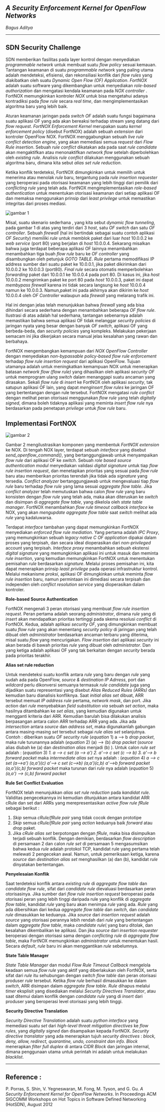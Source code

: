 *A Security Enforcement Kernel for OpenFlow Networks*
---------------------------------------------------
*Bagus Aditya*

---------------------------------------------------
**SDN Security Challenge**
---------------------------------------------------

SDN memberikan fasilitas pada layer kontrol dengan menyediakan *programmable network* untuk membuat suatu *flow policy* sesuai kemauan. Tantangan keamanan di suatu *programmable network* yang paling utama adalah mendeteksi, efisiensi, dan rekonsiliasi konflik dari *flow rules* yang diakibatkan oleh suatu *Dynamic Open Flow (OF) Application*. *FortNOX* adalah suatu software yang dikembangkan untuk menyediakan *role-based authorization* dan mengatasi kendala keamanan pada *NOX controller* . FortNOX memungkinkan kontroler *NOX* untuk bisa mengetahui adanya kontradiksi pada *flow rule* secara *real time*, dan mengimplementasikan algoritma baru yang lebih baik. 

Aturan keamanan jaringan pada *switch OF* adalah suatu fungsi bagaimana suatu aplikasi OF yang ada akan bereaksi terhadap stream yang datang dari *flow request*. *FortNOX Enforcement Kernel* merupakan suatu *kernel enforcement policy* (disebut FortNOX) adalah sebuah *extension* dari kontroler OpenFlow NOX. FortNOX menggabungkan sebuah *live rule conflict detection engine*, yang akan memediasi semua *request* dari *Flow Rule insertion*. Sebuah *rule conflict* dikatakan ada pada saat *rule candidate* akan mengaktifkan atau menonaktifkan *network flow* setelah diperbolehkan oleh *existing rule*. Analisis *rule conflict* dilakukan menggunakan sebuah algoritma baru, dimana kita sebut *alias set rule reduction*.

Ketika konflik terdeteksi, FortNOX dimungkinkan untuk memilih untuk menerima atau menolak *rule* baru, tergantung pada *rule insertion requester* yang beroperasi pada otorisasi keamanan yang lebih tinggi dari pemilik dari *conflicting rule* yang telah ada. 
FortNOX mengimplementasikan *role-based authentication* untuk menentukan otorisasi keamanan dari setiap aplikasi OF dan memaksa menggunakan prinsip dari *least privilege* untuk memastikan integritas dari proses mediasi.

![gambar 1](https://cloud.githubusercontent.com/assets/7939343/5398792/e96a5e58-8197-11e4-92b4-61c393f9fce5.png)

Misal, suatu skenario sederhana , yang kita sebut *dynamic flow tunneling*, pada gambar 1 di atas yang terdiri dari 3 *host*, satu *OF switch* dan satu *OF controller*. Sebuah *firewall* (hal ini bertindak sebagai suatu contoh aplikasi *OF Security*) memiliki *rule* untuk memblok paket dari luar *host* 10.0.0.2 ke *web service* (port 80) yang berjalan di *host* 10.0.0.4. 
Sekarang misalkan bahwa juga terdapat beberapa aplikasi OF lainnya menambahkan menambahkan tiga buah *flow rule* baru ke *OF controller* yang disambungkan oleh petunjuk *GOTO TABLE*. 
*Rule* pertama memodifikasi IP address sumber dari suatu paket ke 10.0.0.1, jika paket dikirimkan dari 10.0.0.2 ke 10.0.0.3 (port80). *Final rule* secara otomatis memperbolehkan *forwarding* paket dari 10.0.0.1 ke 10.0.0.4 pada port 80. Di kasus ini, jika *host* 10.0.0.2 mengirimkan paket ke port 80 pada *host* 10.0.0.3, paket ini dapat *membypass firewall* karena ini tidak secara langsung ke *host* 10.0.0.4 namun ke 10.0.0.3. Namun,paket ini pada akhirnya akan dikirim ke *host* 10.0.0.4 oleh *OF Controller* walaupun ada *firewall* yang melarang trafik ini. 

Hal ini dengan jelas telah menunjukkan bahwa *firewall* yang ada bisa dihindari secara sederhana dengan menambahkan beberapa *OF flow rule*. Ilustrasi di atas adalah hal sederhana, tantangan sebenarnya adalah memastikan bahwa semua aplikasi OF tidak melanggar *security policies* di jaringan nyata yang besar dengan banyak *OF switch*, aplikasi OF yang berbeda-beda, dan *security policies* yang kompleks. Melakukan pekerjaan semacam ini jika dikerjakan secara manual jelas kesalahan yang rawan dan berbahaya.

FortNOX mengembangkan kemampuan dari *NOX OpenFlow Controller* dengan menyediakan *non-bypassable policy-based flow rule enforcement* terhadap *flow rule insertion request* dari aplikasi OpenFlow. Tujuan utamanya adalah untuk meningkatkan kemampuan NOX untuk menerapkan batasan *network flow (flow rule)* yang dihasilkan oleh aplikasi *security OF* untuk memprogram ulang *switch* dalam menanggapi suatu ancaman yang dirasakan.
Sekali *flow rule* di *insert* ke FortNOX oleh aplikasi *security*, tak satupun aplikasi OF lain, yang dapat *menginsert flow rules* ke jaringan OF yang bertentangan dengan rule tersebut. 
FortNOX mengatasi *rule conflict* dengan melihat peran otorisasi menggunakan *flow rule* yang telah *digitally signed*, dimana boleh tidaknya aplikasi yang meminta *insert flow rule* nya berdasarkan pada penetapan *privilege* untuk *flow rule* baru.

**Implementasi FortNOX**
---------------------------------------------------

![gambar 2](https://cloud.githubusercontent.com/assets/7939343/5398800/f935cdfe-8197-11e4-950e-8f3b39fecfa8.png)


Gambar 2 mengilustrasikan komponen yang membentuk *FortNOX extension* ke NOX. Di tengah NOX layer, terdapat sebuah *interface* yang disebut *send_openflow_command()*, yang bertanggungjawab untuk menyampaikan *flow rule* dari aplikasi OF ke *switch*.  Sebuah *role based source authentication modul* menyediakan validasi *digital signature* untuk tiap *flow rule insertion request*, dan menetapkan prioritas yang sesuai pada *flow rule* baru atau memberikan prioritas terendah jika tidak ada *signature* yang tersedia. 
*Conflict analyzer* bertanggungjawab untuk mengevaluasi tiap  *flow rule* baru terhadap *flow rule* yang lama sesuai *aggregate flow table*. Jika *conflict analyzer* telah memutuskan bahwa calon *flow rule* yang baru konsisten dengan *flow rule* yang telah ada, maka akan diteruskan ke *switch* dan disimpan di *aggregate flow table*, yang dikelola oleh *state table manager*. FortNOX menambahkan *flow rule timeout callback interface* ke NOX, yang akan *mengupdate aggregate flow table* saat *switch* melihat ada *rule* yang kadaluwarsa. 

Terdapat *interface* tambahan yang dapat memungkinkan FortNOX menyediakan *enforced flow rule mediation*. Yang pertama adalah *IPC Proxy*, yang memungkinkan sebuah *legacy native C OF application* dipakai dalam proses yang terpisah, dan secara ideal dioperasikan dari *non-privileged* account yang terpisah. *Interface proxy* menambahkan sebuah ekstensi *digital signature* yang memungkinkan aplikasi ini untuk masuk dan meminta *rule insertion*, yang kemudian memungkinkan FortNOX untuk menentukan pemisahan *rule* berdasarkan *signature*. Melalui proses pemisahan ini, kita dapat menerapkan prinsip *least privilege* pada operasi infrastruktur kontrol. Melalui mekanisme *proksi*, aplikasi OF dimungkinkan untuk meminta *flow rule insertion* baru, namun permintaan ini dimediasi secara terpisah dan independen oleh *conflict resolution service* yang dioperasikan dalam kontroler.

**Role-based Source Authentication**

FortNOX mengenali 3 peran otorisasi yang membuat *flow rule insertion request*. Peran pertama adalah seorang *administrator*, dimana *rule* yang di *insert* akan mendapatkan prioritas tertinggi pada skema resolusi *conflict* di FortNOX. Kedua, adalah aplikasi *security OF*, yang dimungkinkan membuat suatu *flow rule* yang akan menentang *security policy* di jaringan yang telah dibuat oleh *administrator* berdasarkan ancaman terbaru yang diterima, misal suatu *flow* yang mencurigakan. *Flow insertion* dari aplikasi *security* ini akan berada di bawah prioritas *rule* yang dibuat oleh *administrator*. Dan yang ketiga adalah aplikasi OF yang tak berkaitan dengan *security* berada pada prioritas terakhir.

**Alias set rule reduction**

Untuk mendeteksi suatu konflik antara *rule* yang baru dengan *rule* yang sudah ada pada OpenFlow, *source & destination IP Adrress*, port dan *wildcard* perlu dikonversi semuanya termasuk *rule candidate* juga yang dijadikan suatu representasi yang disebut *Alias Reduced Rules (ARRs)* dan kemudian baru dianalisis konfliknya. Saat *initial alias set* dibuat, ARR tersebut memuat *IP address rule* pertama, *network mask*, dan port. Jika *action* dari *rule* menyebabkan *field substitution via* sebuah *set action*, maka hasilnya ditambahkan ke *set alias*, yang kemudian digunakan untuk mengganti kriteria dari ARR. Kemudian barulah bisa dilakukan analisis berpasangan antara calon ARR terhadap ARR yang ada. Jika ada *intersection* antara *source* dan *address set*, maka digunakanlah gabungan antara masing-masing *set* tersebut sebagai *rule alias set* selanjutnya. 
Contoh : diberikan suatu *OF security rule* 
(*equation* 1) a --> b *drop packet*,
maka rule turunannya adalah 
(*equation* 2) (a) --> (b) *drop packet*
(*source* alias diubah ke (a) dan *destination alias* menjadi (b) ). 
Untuk calon *rule set* adalah : 
(*equation* 3) 
*1. a --> c set (a --> a')*
*2. a'--> c set (c --> b)*
*3. a'--> b forward packet*
maka *intermediate alias set* nya adalah :
(*equation* 4)
*a --> c set (a-->a') (a,a')(c)*
*a'--> c set (c-->b) (a,a')(c,b)*
*a'-->b forward packet (a,a')(c,b) forward packet*
maka turunan dari *rule* nya adalah
(*equation* 5) *(a,a') --> (c,b) forward packet*

**Rule Set Conflict Evaluation**

FortNOX telah menunjukkan *alias set rule reduction* pada *kandidat rule*. Validitas pengecekannya ini kemudian ditunjukkan antara kandidat ARR cRule dan set dari ARRs yang merepresentasikan *active flow rule fRule* sebagai berikut :
1. *Skip* semua *cRule/fRule pair* yang tidak cocok dengan prototipe
2. *Skip* semua *cRule/fRule pair* yang *action* keduanya baik *forward* atau *drop* paket.
3. Jika *cRule alias set* berpotongan dengan *fRule*, maka bisa disimpulkan terjadi sebuah konflik.
Dengan demikian, berdasarkan *flow description* di persamaan 2 dan calon *rule set* di persamaan 5 mengasumsikan bahwa kedua *rule* adalah protokol TCP, kandidat rule yang pertama telah melewati 2 pengecekan awal. Namun, untuk pemeriksaan ketiga, karena *source* dan *destination alias set* menghasilkan (a) dan (b), kandidat *rule* dinyatakan bertentangan.

**Penyelesaian Konflik**

Saat terdeteksi konflik antara *existing rule* di *aggregate flow table* dan *candidate flow rule*, sifat dari *candidate rule* dievaluasi berdasarkan peran otorisasinya. Jika sumber dari *flow rule insertion request* beroperasi pada otorisasi peran yang lebih tinggi daripada rule yang konflik di *aggregate flow table*, kandidat *rule* yang baru akan menimpa *rule* yang ada. *Rule* yang ada dibersihkan dari kedua *aggregate flow table* dan *switch*, dan *candidate rule* dimasukkan ke keduanya. Jika *source* dari *insertion request* adalah *source* yang otorisasi perannya lebih rendah dari *rule* yang bertentangan dalam *aggregate flow table*, maka *candidate rule*( yang baru ditolak, dan kesalahan dikembalikan ke aplikasi. Dan jika *source* dari *insertion requester* beroperasi dengan otorisasi sama dengan *conflicting rule* di *aggregate flow table*, maka FortNOX memungkinkan *administrator* untuk menentukan hasil. Secara *default*, *rule* baru ini akan menggantikan *rule* sebelumnya.

**State Table Manager**

*State Table Manager* dan modul *Flow Rule Timeout Callback* mengelola keadaan semua *flow rule* yang aktif yang diberlakukan oleh FortNOX, serta sifat dari *rule* itu sehubungan dengan *switch flow table* dan peran otorisasi produser *rule* tersebut. Ketika *flow rule*  berhasil dimasukkan ke dalam *switch*, ARR disimpan dalam *aggregate flow table*. *Rule* dihapus melalui *timer* eksplisit yang disediakan melalui *Security Directives Translator*, atau saat ditemui dalam konflik dengan *candidate rule* yang di *insert* dari produser yang beroperasi level otorisasi yang lebih tinggi. 

**Security Directive Translation**

*Security Directive Translation* adalah suatu *python interface* yang memediasi suatu *set* dari *high-level threat mitigation directives* ke *flow rules*, yang *digitally signed* dan disampaikan kepada FortNOX.
*Security directive translator* yang ada menerapkan tujuh *security directives* : *block, deny, allow, redirect, quarantine, undo, constraint dan info*. *Block* menerapkan *filter full duplex* di antara *CIDR Block* dan jaringan internal, dimana penggunaan utama untuk perintah ini adalah untuk melakukan *blacklist*.

---------------------------------------------------
**Reference :**
---------------------------------------------------
P. Porras, S. Shin, V. Yegneswaran, M. Fong, M. Tyson, and G. Gu. *A Security Enforcement Kernel for OpenFlow Networks*. In Proceedings ACM SIGCOMM Workshops on Hot Topics in Software Defined Networking (HotSDN), August 2012

